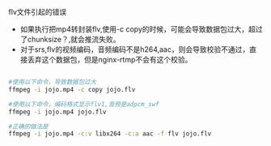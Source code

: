 flv文件引起的错误
- 如果执行把mp4转封装flv,使用-c copy的时候，可能会导致数据包过大，超过了chunksize？,就会推流失败。
- 对于srs,flv的视频编码，音频编码不是h264,aac，则会导致校验不通过，直接丢弃这个数据包，但是nginx-rtmp不会有这个校验。
```sh

#使用以下命令，导致数据包过大
ffmpeg -i jojo.mp4 -c copy jojo.flv

#使用以下命令，编码格式显示flv1,音频是adpcm_swf
ffmpeg -i jojo.mp4 jojo.flv

#正确的做法是
ffmpeg -i jojo.mp4 -c:v libx264 -c:a aac -f flv jojo.flv
```